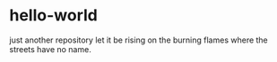 # hello-world
just another repository
let it be
rising on the burning flames
where the streets have no name.
